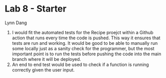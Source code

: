 # Lab 8 - Starter
Lynn Dang

1. I would fit the automated tests for the Recipe proejct within a Github action that runs every time the code is pushed. This way it ensures that tests are run and working. It would be good to be able to manually run some locally just as a sanity check for the programmer, but the most important point is to run the tests before pushing the code into the main branch where it will be deployed.
2. An end to end test would be used to check if a function is running correctly given the user input.